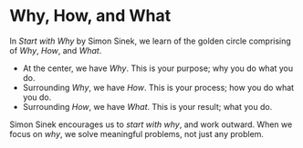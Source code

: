 # Why, How, and What

In _Start with Why_ by Simon Sinek, we learn of the golden circle comprising of _Why_, _How_, and _What_.

- At the center, we have _Why_. This is your purpose; why you do what you do.
- Surrounding _Why_, we have _How_. This is your process; how you do what you do.
- Surrounding _How_, we have _What_. This is your result; what you do.

Simon Sinek encourages us to _start with why_, and work outward. When we focus on _why_, we solve meaningful problems, not just any problem.
